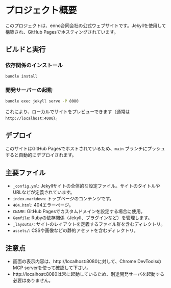 # プロジェクト概要

このプロジェクトは、enno合同会社の公式ウェブサイトです。Jekyllを使用して構築され、GitHub Pagesでホスティングされています。

## ビルドと実行

### 依存関係のインストール

```bash
bundle install
```

### 開発サーバーの起動

```bash
bundle exec jekyll serve -P 8080
```

これにより、ローカルでサイトをプレビューできます（通常は `http://localhost:4000`）。

## デプロイ

このサイトはGitHub Pagesでホストされているため、`main` ブランチにプッシュすると自動的にデプロイされます。

## 主要ファイル

*   `_config.yml`: Jekyllサイトの全体的な設定ファイル。サイトのタイトルやURLなどが定義されています。
*   `index.markdown`: トップページのコンテンツです。
*   `404.html`: 404エラーページ。
*   `CNAME`: GitHub Pagesでカスタムドメインを設定する場合に使用。
*   `Gemfile`: Rubyの依存関係（Jekyll、プラグインなど）を管理します。
*   `_layouts/`: サイトのレイアウトを定義するファイル群を含むディレクトリ。
*   `assets/`: CSSや画像などの静的アセットを含むディレクトリ。

## 注意点

* 画面の表示内容は、http://localhost:8080に対して、Chrome DevToolsのMCP serverを使って確認して下さい。
* http://localhost:8080は常に起動しているため、別途開発サーバを起動する必要はありません。
